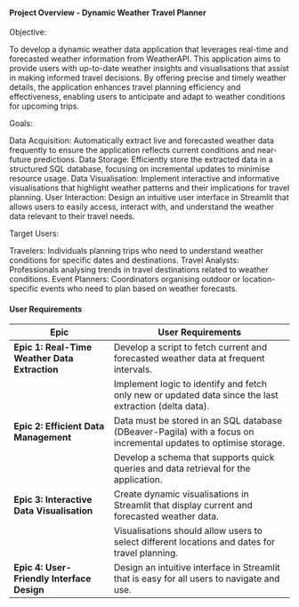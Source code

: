 #### Project Overview - Dynamic Weather Travel Planner

Objective:

To develop a dynamic weather data application that leverages real-time and forecasted weather information from WeatherAPI. This application aims to provide users with up-to-date weather insights and visualisations that assist in making informed travel decisions. By offering precise and timely weather details, the application enhances travel planning efficiency and effectiveness, enabling users to anticipate and adapt to weather conditions for upcoming trips.

Goals:

Data Acquisition: Automatically extract live and forecasted weather data frequently to ensure the application reflects current conditions and near-future predictions.
Data Storage: Efficiently store the extracted data in a structured SQL database, focusing on incremental updates to minimise resource usage.
Data Visualisation: Implement interactive and informative visualisations that highlight weather patterns and their implications for travel planning.
User Interaction: Design an intuitive user interface in Streamlit that allows users to easily access, interact with, and understand the weather data relevant to their travel needs.

Target Users:

Travelers: Individuals planning trips who need to understand weather conditions for specific dates and destinations.
Travel Analysts: Professionals analysing trends in travel destinations related to weather conditions.
Event Planners: Coordinators organising outdoor or location-specific events who need to plan based on weather forecasts.

#### User Requirements

| Epic                                             | User Requirements                                                                                     |
|--------------------------------------------------|-------------------------------------------------------------------------------------------------------|
| **Epic 1: Real-Time Weather Data Extraction**    | Develop a script to fetch current and forecasted weather data at frequent intervals.                  |
|                                                  | Implement logic to identify and fetch only new or updated data since the last extraction (delta data).|
| **Epic 2: Efficient Data Management**            | Data must be stored in an SQL database (DBeaver-Pagila) with a focus on incremental updates to optimise storage.       |
|                                                  | Develop a schema that supports quick queries and data retrieval for the application.                  |
| **Epic 3: Interactive Data Visualisation**       | Create dynamic visualisations in Streamlit that display current and forecasted weather data.          |
|                                                  | Visualisations should allow users to select different locations and dates for travel planning.        |
| **Epic 4: User-Friendly Interface Design**       | Design an intuitive interface in Streamlit that is easy for all users to navigate and use.            |   |
